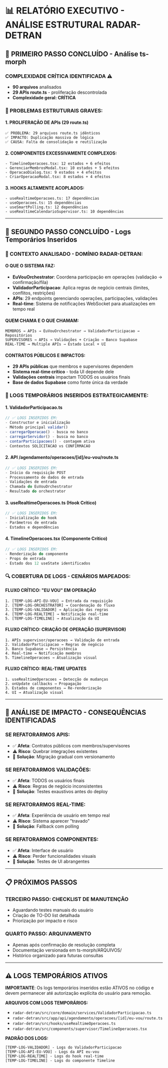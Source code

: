 
# 📊 RELATÓRIO EXECUTIVO - ANÁLISE ESTRUTURAL RADAR-DETRAN

## 🚀 PRIMEIRO PASSO CONCLUÍDO - Análise ts-morph

### **COMPLEXIDADE CRÍTICA IDENTIFICADA ⚠️**
- **90 arquivos** analisados
- **29 APIs route.ts** - proliferação descontrolada
- **Complexidade geral: CRÍTICA**

### **🚨 PROBLEMAS ESTRUTURAIS GRAVES:**

#### **1. PROLIFERAÇÃO DE APIs (29 route.ts)**
```
✅ PROBLEMA: 29 arquivos route.ts idênticos
✅ IMPACTO: Duplicação massiva de lógica
✅ CAUSA: Falta de consolidação e reutilização
```

#### **2. COMPONENTES EXCESSIVAMENTE COMPLEXOS:**
```
- TimelineOperacoes.tsx: 12 estados + 6 efeitos
- GerenciarMembrosModal.tsx: 10 estados + 5 efeitos  
- OperacaoDialog.tsx: 9 estados + 4 efeitos
- CriarOperacaoModal.tsx: 8 estados + 4 efeitos
```

#### **3. HOOKS ALTAMENTE ACOPLADOS:**
```
- useRealtimeOperacoes.ts: 17 dependências
- useOperacoes.ts: 15 dependências
- useSmartPolling.ts: 12 dependências
- useRealtimeCalendarioSupervisor.ts: 10 dependências
```

---

## 🔄 SEGUNDO PASSO CONCLUÍDO - Logs Temporários Inseridos

### **🎯 CONTEXTO ANALISADO - DOMÍNIO RADAR-DETRAN:**

#### **O QUE O SISTEMA FAZ:**
- **EuVouOrchestrator**: Coordena participação em operações (validação → confirmação/fila)
- **ValidadorParticipacao**: Aplica regras de negócio centrais (limites, conflitos, restrições)
- **APIs**: 29 endpoints gerenciando operações, participações, validações
- **Real-time**: Sistema de notificações WebSocket para atualizações em tempo real

#### **QUEM CHAMA E O QUE CHAMAM:**
```
MEMBROS → APIs → EuVouOrchestrator → ValidadorParticipacao → Repositórios
SUPERVISORES → APIs → Validações + Criação → Banco Supabase
REAL-TIME → Multiple APIs → Estado Local + UI
```

#### **CONTRATOS PÚBLICOS E IMPACTOS:**
- **29 APIs públicas** que membros e supervisores dependem
- **Sistema real-time crítico** - toda UI depende dele
- **Validações centrais** impactam TODOS os usuários finais
- **Base de dados Supabase** como fonte única da verdade

### **🚨 LOGS TEMPORÁRIOS INSERIDOS ESTRATEGICAMENTE:**

#### **1. ValidadorParticipacao.ts**
```typescript
// ✅ LOGS INSERIDOS EM:
- Constructor e inicialização
- Método principal validar()  
- carregarOperacao() - busca no banco
- carregarServidor() - busca no banco  
- contarParticipacoes() - contagem ativa
- Contextos SOLICITACAO vs CONFIRMACAO
```

#### **2. API /agendamento/operacoes/[id]/eu-vou/route.ts**
```typescript
// ✅ LOGS INSERIDOS EM:
- Início da requisição POST
- Processamento de dados de entrada
- Validações de entrada
- Chamada do EuVouOrchestrator
- Resultado do orchestrator
```

#### **3. useRealtimeOperacoes.ts (Hook Crítico)**
```typescript
// ✅ LOGS INSERIDOS EM:
- Inicialização do hook
- Parâmetros de entrada
- Estados e dependências
```

#### **4. TimelineOperacoes.tsx (Componente Crítico)**
```typescript
// ✅ LOGS INSERIDOS EM:
- Renderização do componente
- Props de entrada
- Estado dos 12 useState identificados
```

### **🔍 COBERTURA DE LOGS - CENÁRIOS MAPEADOS:**

#### **FLUXO CRÍTICO: "EU VOU" EM OPERAÇÃO**
```
1. [TEMP-LOG-API-EU-VOU] → Entrada da requisição
2. [TEMP-LOG-ORCHESTRATOR] → Coordenação do fluxo
3. [TEMP-LOG-VALIDADOR] → Aplicação das regras
4. [TEMP-LOG-REALTIME] → Notificação real-time
5. [TEMP-LOG-TIMELINE] → Atualização da UI
```

#### **FLUXO CRÍTICO: CRIAÇÃO DE OPERAÇÃO (SUPERVISOR)**
```
1. APIs supervisor/operacoes → Validação de entrada
2. ValidadorParticipacao → Regras de negócio
3. Banco Supabase → Persistência
4. Real-time → Notificação membros
5. TimelineOperacoes → Atualização visual
```

#### **FLUXO CRÍTICO: REAL-TIME UPDATES**
```
1. useRealtimeOperacoes → Detecção de mudanças
2. onUpdate callbacks → Propagação
3. Estados de componentes → Re-renderização
4. UI → Atualização visual
```

---

## 🎯 ANÁLISE DE IMPACTO - CONSEQUÊNCIAS IDENTIFICADAS

### **SE REFATORARMOS APIS:**
- ✅ **Afeta**: Contratos públicos com membros/supervisores
- ⚠️ **Risco**: Quebrar integrações existentes
- 🎯 **Solução**: Migração gradual com versionamento

### **SE REFATORARMOS VALIDAÇÕES:**
- ✅ **Afeta**: TODOS os usuários finais
- ⚠️ **Risco**: Regras de negócio inconsistentes
- 🎯 **Solução**: Testes exaustivos antes do deploy

### **SE REFATORARMOS REAL-TIME:**
- ✅ **Afeta**: Experiência de usuário em tempo real
- ⚠️ **Risco**: Sistema aparecer "travado"
- 🎯 **Solução**: Fallback com polling

### **SE REFATORARMOS COMPONENTES:**
- ✅ **Afeta**: Interface de usuário
- ⚠️ **Risco**: Perder funcionalidades visuais
- 🎯 **Solução**: Testes de UI abrangentes

---

## 📋 PRÓXIMOS PASSOS

### **TERCEIRO PASSO: CHECKLIST DE MANUTENÇÃO**
- Aguardando testes manuais do usuário
- Criação de TO-DO list detalhada
- Priorização por impacto e risco

### **QUARTO PASSO: ARQUIVAMENTO**
- Apenas após confirmação de resolução completa
- Documentação versionada em ts-morph/ARQUIVOS/
- Histórico organizado para futuras consultas

---

## ⚠️ LOGS TEMPORÁRIOS ATIVOS

**IMPORTANTE**: Os logs temporários inseridos estão ATIVOS no código e devem permanecer até autorização explícita do usuário para remoção.

**ARQUIVOS COM LOGS TEMPORÁRIOS:**
- `radar-detran/src/core/domain/services/ValidadorParticipacao.ts`
- `radar-detran/src/app/api/agendamento/operacoes/[id]/eu-vou/route.ts`
- `radar-detran/src/hooks/useRealtimeOperacoes.ts`
- `radar-detran/src/components/supervisor/TimelineOperacoes.tsx`

**PADRÃO DOS LOGS:**
```
[TEMP-LOG-VALIDADOR] - Logs do ValidadorParticipacao
[TEMP-LOG-API-EU-VOU] - Logs da API eu-vou
[TEMP-LOG-REALTIME] - Logs do hook real-time
[TEMP-LOG-TIMELINE] - Logs do componente Timeline
```
